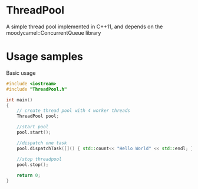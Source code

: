 # **ThreadPool**

A simple thread pool implemented in C++11, and depends on the moodycamel::ConcurrentQueue library

# Usage samples

Basic usage

```C++
#include <iostream>
#include "ThreadPool.h"

int main()
{
    // create thread pool with 4 worker threads
    ThreadPool pool;

    //start pool
    pool.start();

    //dispatch one task
    pool.dispatchTask([]() { std::count<< "Hello World" << std::endl; });

    //stop threadpool
    pool.stop();
    
    return 0;
}

```
